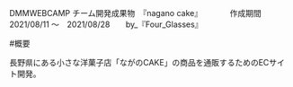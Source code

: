DMMWEBCAMP チーム開発成果物　『nagano cake』　　　　作成期間　2021/08/11 〜　2021/08/28　　by_『Four_Glasses』

#概要

長野県にある小さな洋菓子店「ながのCAKE」の商品を通販するためのECサイト開発。

